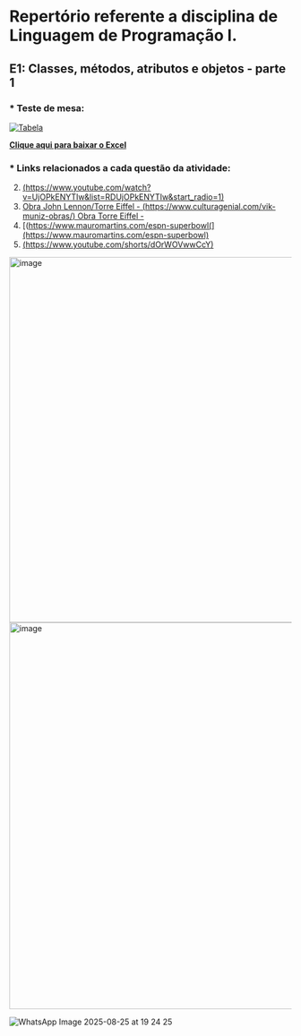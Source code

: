 # Repertório referente a disciplina de Linguagem de Programação I.

## E1: Classes, métodos, atributos e objetos - parte 1

### * Teste de mesa:

[![Tabela](https://github.com/user-attachments/assets/36635a65-de86-4425-816f-677665c8d247)](assets/relatorio.xlsx)

**[Clique aqui para baixar o Excel](https://github.com/user-attachments/files/22014706/calculo.media.1.xlsx)**










### * Links relacionados a cada questão da atividade:


2. [(https://www.youtube.com/watch?v=UjOPkENYTIw&list=RDUjOPkENYTIw&start_radio=1)](https://www.youtube.com/supported_browsers?next_url=https%3A%2F%2Fwww.youtube.com%2Fwatch%3Fv%3DUjOPkENYTIw&list=RDUjOPkENYTIw&start_radio=1)
3. [Obra John Lennon/Torre Eiffel - (https://www.culturagenial.com/vik-muniz-obras/) Obra Torre Eiffel - ](https://www.culturagenial.com/vik-muniz-obras/)
4. [(https://www.mauromartins.com/espn-superbowl(](https://www.mauromartins.com/espn-superbowl)
5. [(https://www.youtube.com/shorts/dOrWOVwwCcY)](https://www.youtube.com/shorts/dOrWOVwwCcY)

<img width="1503" height="653" alt="image" src="https://github.com/user-attachments/assets/6b93151f-b34d-46e6-be63-7361c1bb723d" />
<img width="1501" height="691" alt="image" src="https://github.com/user-attachments/assets/7faf8d7c-1950-4f13-a7d2-9b1b65ea1288" />



![WhatsApp Image 2025-08-25 at 19 24 25](https://github.com/user-attachments/assets/a5a46c02-fc6b-41bc-aa20-8e0c46e04468)
